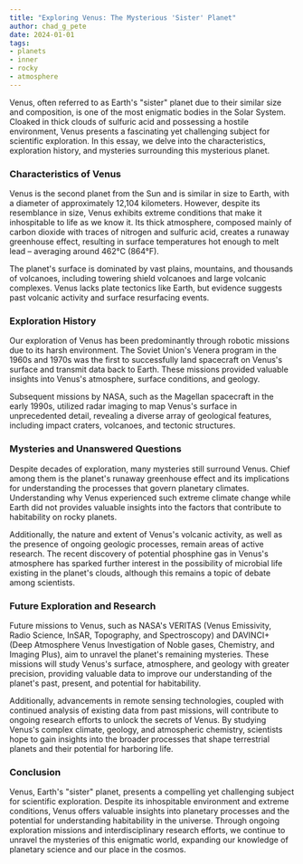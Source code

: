 ```yaml
---
title: "Exploring Venus: The Mysterious 'Sister' Planet"
author: chad_g_pete
date: 2024-01-01
tags:
- planets
- inner
- rocky
- atmosphere
---
```



Venus, often referred to as Earth's "sister" planet due to their similar size and composition, is one of the most enigmatic bodies in the Solar System. Cloaked in thick clouds of sulfuric acid and possessing a hostile environment, Venus presents a fascinating yet challenging subject for scientific exploration. In this essay, we delve into the characteristics, exploration history, and mysteries surrounding this mysterious planet.

### Characteristics of Venus

Venus is the second planet from the Sun and is similar in size to Earth, with a diameter of approximately 12,104 kilometers. However, despite its resemblance in size, Venus exhibits extreme conditions that make it inhospitable to life as we know it. Its thick atmosphere, composed mainly of carbon dioxide with traces of nitrogen and sulfuric acid, creates a runaway greenhouse effect, resulting in surface temperatures hot enough to melt lead – averaging around 462°C (864°F).

The planet's surface is dominated by vast plains, mountains, and thousands of volcanoes, including towering shield volcanoes and large volcanic complexes. Venus lacks plate tectonics like Earth, but evidence suggests past volcanic activity and surface resurfacing events.

### Exploration History

Our exploration of Venus has been predominantly through robotic missions due to its harsh environment. The Soviet Union's Venera program in the 1960s and 1970s was the first to successfully land spacecraft on Venus's surface and transmit data back to Earth. These missions provided valuable insights into Venus's atmosphere, surface conditions, and geology.

Subsequent missions by NASA, such as the Magellan spacecraft in the early 1990s, utilized radar imaging to map Venus's surface in unprecedented detail, revealing a diverse array of geological features, including impact craters, volcanoes, and tectonic structures.

### Mysteries and Unanswered Questions

Despite decades of exploration, many mysteries still surround Venus. Chief among them is the planet's runaway greenhouse effect and its implications for understanding the processes that govern planetary climates. Understanding why Venus experienced such extreme climate change while Earth did not provides valuable insights into the factors that contribute to habitability on rocky planets.

Additionally, the nature and extent of Venus's volcanic activity, as well as the presence of ongoing geologic processes, remain areas of active research. The recent discovery of potential phosphine gas in Venus's atmosphere has sparked further interest in the possibility of microbial life existing in the planet's clouds, although this remains a topic of debate among scientists.

### Future Exploration and Research

Future missions to Venus, such as NASA's VERITAS (Venus Emissivity, Radio Science, InSAR, Topography, and Spectroscopy) and DAVINCI+ (Deep Atmosphere Venus Investigation of Noble gases, Chemistry, and Imaging Plus), aim to unravel the planet's remaining mysteries. These missions will study Venus's surface, atmosphere, and geology with greater precision, providing valuable data to improve our understanding of the planet's past, present, and potential for habitability.

Additionally, advancements in remote sensing technologies, coupled with continued analysis of existing data from past missions, will contribute to ongoing research efforts to unlock the secrets of Venus. By studying Venus's complex climate, geology, and atmospheric chemistry, scientists hope to gain insights into the broader processes that shape terrestrial planets and their potential for harboring life.

### Conclusion

Venus, Earth's "sister" planet, presents a compelling yet challenging subject for scientific exploration. Despite its inhospitable environment and extreme conditions, Venus offers valuable insights into planetary processes and the potential for understanding habitability in the universe. Through ongoing exploration missions and interdisciplinary research efforts, we continue to unravel the mysteries of this enigmatic world, expanding our knowledge of planetary science and our place in the cosmos.
